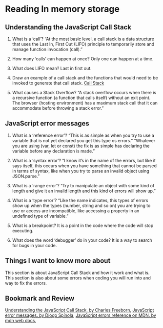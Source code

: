 # Reading  In memory storage

## Understanding the JavaScript Call Stack

1. What is a ‘call’?
“At the most basic level, a call stack is a data structure that uses the Last In, First Out (LIFO) principle to temporarily store and manage function invocation (call).”

2. How many ‘calls’ can happen at once?
Only one can happen at a time.

3. What does LIFO mean?
Last in first out.

4. Draw an example of a call stack and the functions that would need to be invoked to generate that call stack.
[Call Stack](callstack.png)

5. What causes a Stack Overflow?
“A stack overflow occurs when there is a recursive function (a function that calls itself) without an exit point. The browser (hosting environment) has a maximum stack call that it can accommodate before throwing a stack error.”

## JavaScript error messages

1. What is a ‘reference error’?
“This is as simple as when you try to use a variable that is not yet declared you get this type os errors.” “Whatever you are using (var, let or const) the fix is as simple has declaring the variable before any declaration is made.”

2. What is a ‘syntax error’?
“I know it’s in the name of the errors, but like it says itself, this occurs when you have something that cannot be parsed in terms of syntax, like when you try to parse an invalid object using JSON.parse.”

3. What is a ‘range error’?
“Try to manipulate an object with some kind of length and give it an invalid length and this kind of errors will show up.”

4. What is a ‘type error’?
“Like the name indicates, this types of errors show up when the types (number, string and so on) you are trying to use or access are incompatible, like accessing a property in an undefined type of variable.”

5. What is a breakpoint?
It is a point in the code where the code will stop executing.

6. What does the word ‘debugger’ do in your code?
It is a way to search for bugs in your code.

## Things I want to know more about

This section is about JavaScript Call Stack and how it work and what is. This section is also about some errors when coding you will run into and way to fix the errors.

## Bookmark and Review

[Understanding the JavaScript Call Stack. by Charles Freeborn](https://www.freecodecamp.org/news/understanding-the-javascript-call-stack-861e41ae61d4),
[JavaScript error messages. by Diogo Spínola](https://codeburst.io/javascript-error-messages-debugging-d23f84f0ae7c),
[JavaScript errors reference on MDN. by mdn web docs](https://developer.mozilla.org/en-US/docs/Web/JavaScript/Reference/Errors),

